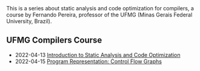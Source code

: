 <div class="series">
This is a series about static analysis and code optimization for compilers, a course by Fernando Pereira, professor of the UFMG (Minas Gerais Federal University, Brazil).

## UFMG Compilers Course

- <time class="date">2022-04-13</time> <span>[Introduction to Static Analysis and Code Optimization](/series/ufmg-compilers-course/introduction)</span>
- <time class="date">2022-04-15</time> <span>[Program Representation: Control Flow Graphs](/series/ufmg-compilers-course/control-flow-graphs)</span>
</div>

